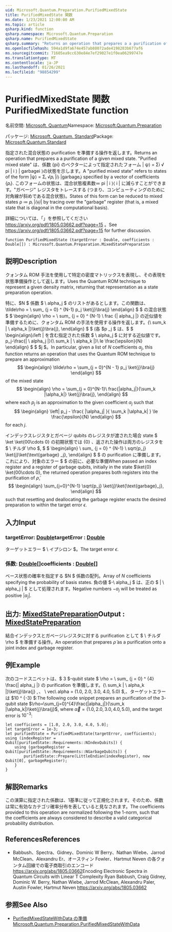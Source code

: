 ```yaml
---
uid: Microsoft.Quantum.Preparation.PurifiedMixedState
title: PurifiedMixedState 関数
ms.date: 1/23/2021 12:00:00 AM
ms.topic: article
qsharp.kind: function
qsharp.namespace: Microsoft.Quantum.Preparation
qsharp.name: PurifiedMixedState
qsharp.summary: "Returns an operation that prepares a a purification of a given mixed state.\rA \"purified mixed state\" refers to states of the form |ψ⟩ = Σᵢ √\U0001D45Dᵢ |\U0001D456⟩ |garbageᵢ⟩ specified by a vector of\rcoefficients {\U0001D45Dᵢ}. States of this form can be reduced to mixed states ρ ≔ \U0001D45Dᵢ |\U0001D456⟩⟨\U0001D456| by tracing over the \"garbage\"\rregister (that is, a mixed state that is diagonal in the computational basis).\r\rSee https://arxiv.org/pdf/1805.03662.pdf?page=15 for further discussion."
ms.openlocfilehash: 594a1d9fa674e457ab88072ade4198283b677af6
ms.sourcegitcommit: 71605ea9cc630e84e7ef29027e1f0ea06299747e
ms.translationtype: MT
ms.contentlocale: ja-JP
ms.lasthandoff: 01/26/2021
ms.locfileid: "98854299"
---
```

# <a name="purifiedmixedstate-function"></a><span data-ttu-id="72817-102">PurifiedMixedState 関数</span><span class="sxs-lookup"><span data-stu-id="72817-102">PurifiedMixedState function</span></span>

<span data-ttu-id="72817-103">名前空間: [Microsoft. Quantum](xref:Microsoft.Quantum.Preparation)</span><span class="sxs-lookup"><span data-stu-id="72817-103">Namespace: [Microsoft.Quantum.Preparation](xref:Microsoft.Quantum.Preparation)</span></span>

<span data-ttu-id="72817-104">パッケージ: [Microsoft. Quantum. Standard](https://nuget.org/packages/Microsoft.Quantum.Standard)</span><span class="sxs-lookup"><span data-stu-id="72817-104">Package: [Microsoft.Quantum.Standard](https://nuget.org/packages/Microsoft.Quantum.Standard)</span></span>


<span data-ttu-id="72817-105">指定された混合状態の purification を準備する操作を返します。</span><span class="sxs-lookup"><span data-stu-id="72817-105">Returns an operation that prepares a a purification of a given mixed state.</span></span>
<span data-ttu-id="72817-106">"Purified mixed state" は、係数 {pi} のベクターによって指定されたフォーム | ψ⟩ = Σi √ pi | i ⟩ | garbagei ⟩の状態を示します。</span><span class="sxs-lookup"><span data-stu-id="72817-106">A "purified mixed state" refers to states of the form |ψ⟩ = Σᵢ √𝑝ᵢ |𝑖⟩ |garbageᵢ⟩ specified by a vector of coefficients {𝑝ᵢ}.</span></span> <span data-ttu-id="72817-107">このフォームの状態は、混合状態複素数≔ pi | i ⟩⟨ i | に減らすことができます。"ガベージ" レジスタをトレースする (つまり、コンピューティングのために対角線が斜めである混合状態)。</span><span class="sxs-lookup"><span data-stu-id="72817-107">States of this form can be reduced to mixed states ρ ≔ 𝑝ᵢ |𝑖⟩⟨𝑖| by tracing over the "garbage" register (that is, a mixed state that is diagonal in the computational basis).</span></span>

<span data-ttu-id="72817-108">詳細については、「」を参照してください https://arxiv.org/pdf/1805.03662.pdf?page=15 。</span><span class="sxs-lookup"><span data-stu-id="72817-108">See https://arxiv.org/pdf/1805.03662.pdf?page=15 for further discussion.</span></span>

```qsharp
function PurifiedMixedState (targetError : Double, coefficients : Double[]) : Microsoft.Quantum.Preparation.MixedStatePreparation
```


## <a name="description"></a><span data-ttu-id="72817-109">説明</span><span class="sxs-lookup"><span data-stu-id="72817-109">Description</span></span>

<span data-ttu-id="72817-110">クォンタム ROM 手法を使用して特定の密度マトリックスを表現し、その表現を状態準備操作として返します。</span><span class="sxs-lookup"><span data-stu-id="72817-110">Uses the Quantum ROM technique to represent a given density matrix, returning that representation as a state preparation operation.</span></span>

<span data-ttu-id="72817-111">特に、$N $ 係数 $ \ alpha_j $ のリストがあるとします。この関数は、\tilde\rho = \ sum_ {j = 0} ^ {N-1} p_j \ket{j}\bra{j} \end{align} $ $ の混合状態 $ $ \begin{align} \rho = \ sum_ {j = 0} ^ {N-1} \ frac {| alpha_j |} の近似値を準備するために、クォンタム ROM の手法を使用する操作を返します。{\ sum_k | \ alpha_k |}\ket{j}\bra{j}, \end{align} $ $ (各 $p _j $ は、$ $ \begin{align}/left | を含む指定された係数 $ \ alpha_j $ に対する近似値です。p_j-\frac{| \ alpha_j |}{\ sum_k | \ alpha_k |}\ le \frac{\epsilon}{N} \end{align} $ $ $j $。</span><span class="sxs-lookup"><span data-stu-id="72817-111">In particular, given a list of $N$ coefficients $\alpha_j$, this function returns an operation that uses the Quantum ROM technique to prepare an approximation $$ \begin{align} \tilde\rho = \sum_{j = 0}^{N - 1} p_j \ket{j}\bra{j} \end{align} $$ of the mixed state $$ \begin{align} \rho = \sum_{j = 0}^{N-1}\ frac{|alpha_j|}{\sum_k |\alpha_k|} \ket{j}\bra{j}, \end{align} $$ where each $p_j$ is an approximation to the given coefficient $\alpha_j$ such that $$ \begin{align} \left| p_j - \frac{ |\alpha_j| }{ \sum_k |\alpha_k| } \le \frac{\epsilon}{N} \end{align} $$ for each $j$.</span></span>

<span data-ttu-id="72817-112">インデックスレジスタとガベージ qubits のレジスタが渡された場合 state $ \ket \ket{00\cdots 0} の初期状態では {0} 、返された操作は両方のレジスタを $ \ チルダ \rho $, $ $ \begin{align} \ sum_ {j = 0} ^ {N-1} \ sqrt{p_j} \ket{j}\ket{\text{garbage} _j}, \end{align} $ $ の purification に準備します。これにより、対象のエラー $ $ の前に、必要な準備</span><span class="sxs-lookup"><span data-stu-id="72817-112">When passed an index register and a register of garbage qubits, initially in the state $\ket{0} \ket{00\cdots 0}, the returned operation prepares both registers into the purification of $\tilde \rho$, $$ \begin{align} \sum_{j=0}^{N-1} \sqrt{p_j} \ket{j}\ket{\text{garbage}_j}, \end{align} $$ such that resetting and deallocating the garbage register enacts the desired preparation to within the target error $\epsilon$.</span></span>

## <a name="input"></a><span data-ttu-id="72817-113">入力</span><span class="sxs-lookup"><span data-stu-id="72817-113">Input</span></span>

### <a name="targeterror--double"></a><span data-ttu-id="72817-114">targetError: [Double](xref:microsoft.quantum.lang-ref.double)</span><span class="sxs-lookup"><span data-stu-id="72817-114">targetError : [Double](xref:microsoft.quantum.lang-ref.double)</span></span>

<span data-ttu-id="72817-115">ターゲットエラー $ \ イプシロン $。</span><span class="sxs-lookup"><span data-stu-id="72817-115">The target error $\epsilon$.</span></span>


### <a name="coefficients--double"></a><span data-ttu-id="72817-116">係数: [Double](xref:microsoft.quantum.lang-ref.double)[]</span><span class="sxs-lookup"><span data-stu-id="72817-116">coefficients : [Double](xref:microsoft.quantum.lang-ref.double)[]</span></span>

<span data-ttu-id="72817-117">ベース状態の確率を指定する $N $ 係数の配列。</span><span class="sxs-lookup"><span data-stu-id="72817-117">Array of $N$ coefficients specifying the probability of basis states.</span></span>
<span data-ttu-id="72817-118">負の値 $-\ alpha_j $ は、正の $ | \ alpha_j | $ として処理されます。</span><span class="sxs-lookup"><span data-stu-id="72817-118">Negative numbers $-\alpha_j$ will be treated as positive $|\alpha_j|$.</span></span>



## <a name="output--mixedstatepreparation"></a><span data-ttu-id="72817-119">出力: [MixedStatePreparation](xref:Microsoft.Quantum.Preparation.MixedStatePreparation)</span><span class="sxs-lookup"><span data-stu-id="72817-119">Output : [MixedStatePreparation](xref:Microsoft.Quantum.Preparation.MixedStatePreparation)</span></span>

<span data-ttu-id="72817-120">結合インデックスとガベージレジスタに対する purification として $ \ チルダ \rho $ を準備する操作。</span><span class="sxs-lookup"><span data-stu-id="72817-120">An operation that prepares $\tilde \rho$ as a purification onto a joint index and garbage register.</span></span>

## <a name="example"></a><span data-ttu-id="72817-121">例</span><span class="sxs-lookup"><span data-stu-id="72817-121">Example</span></span>

<span data-ttu-id="72817-122">次のコードスニペットは、$ 3 $-qubit state $ \rho = \ sum_ {j = 0} ^ {4} \frac{| alpha_j |} の purification を準備します。{\ sum_k | \ alpha_k |}\ket{j}\bra{j} $,、$ \ vec\ alpha = (1.0, 2.0, 3.0, 4.0, 5.0) $,、ターゲットエラーは $10 ^ {-3} $:</span><span class="sxs-lookup"><span data-stu-id="72817-122">The following code snippet prepares an purification of the $3$-qubit state $\rho=\sum_{j=0}^{4}\frac{|alpha_j|}{\sum_k |\alpha_k|}\ket{j}\bra{j}$, where $\vec\alpha=(1.0, 2.0, 3.0, 4.0, 5.0)$, and the target error is $10^{-3}$:</span></span>

```qsharp
let coefficients = [1.0, 2.0, 3.0, 4.0, 5.0];
let targetError = 1e-3;
let purifiedState = PurifiedMixedState(targetError, coefficients);
using (indexRegister = Qubit[purifiedState::Requirements::NIndexQubits]) {
    using (garbageRegister = Qubit[purifiedState::Requirements::NGarbageQubits]) {
        purifiedState::Prepare(LittleEndian(indexRegister), new Qubit[0], garbageRegister);
    }
}
```

## <a name="remarks"></a><span data-ttu-id="72817-123">解説</span><span class="sxs-lookup"><span data-stu-id="72817-123">Remarks</span></span>

<span data-ttu-id="72817-124">この演算に指定された係数は、1基準に従って正規化されます。そのため、係数は常に有効なカテゴリ確率分布を表していると見なされます。</span><span class="sxs-lookup"><span data-stu-id="72817-124">The coefficients provided to this operation are normalized following the 1-norm, such that the coefficients are always considered to describe a valid categorical probability distribution.</span></span>

## <a name="references"></a><span data-ttu-id="72817-125">References</span><span class="sxs-lookup"><span data-stu-id="72817-125">References</span></span>

- <span data-ttu-id="72817-126">Babbush、Spectra、Gidney、Dominic W Berry、Nathan Wiebe、Jarrod McClean、Alexandru Er、オースティン Fowler、Hartmut Neven の各クォンタム回線での電子商取引のエンコード https://arxiv.org/abs/1805.03662</span><span class="sxs-lookup"><span data-stu-id="72817-126">Encoding Electronic Spectra in Quantum Circuits with Linear T Complexity Ryan Babbush, Craig Gidney, Dominic W. Berry, Nathan Wiebe, Jarrod McClean, Alexandru Paler, Austin Fowler, Hartmut Neven https://arxiv.org/abs/1805.03662</span></span>

## <a name="see-also"></a><span data-ttu-id="72817-127">参照</span><span class="sxs-lookup"><span data-stu-id="72817-127">See Also</span></span>

- [<span data-ttu-id="72817-128">PurifiedMixedStateWithData の準備</span><span class="sxs-lookup"><span data-stu-id="72817-128">Microsoft.Quantum.Preparation.PurifiedMixedStateWithData</span></span>](xref:Microsoft.Quantum.Preparation.PurifiedMixedStateWithData)
